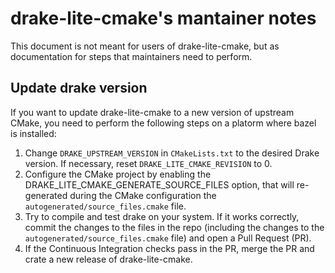 # drake-lite-cmake's mantainer notes

This document is not meant for users of drake-lite-cmake, but as documentation
for steps that maintainers need to perform.

## Update drake version

If you want to update drake-lite-cmake to a new version of upstream CMake, you need to perform the following steps
on a platorm where bazel is installed: 
1. Change `DRAKE_UPSTREAM_VERSION` in `CMakeLists.txt` to the desired Drake version. If necessary, reset 
   `DRAKE_LITE_CMAKE_REVISION` to 0.
2. Configure the CMake project by enabling the DRAKE_LITE_CMAKE_GENERATE_SOURCE_FILES option, 
   that will re-generated during the CMake configuration the `autogenerated/source_files.cmake` file.
3. Try to compile and test drake on your system. If it works correctly, commit the changes to the files in the repo
   (including the changes to the `autogenerated/source_files.cmake` file) and open a Pull Request (PR). 
4. If the Continuous Integration checks pass in the PR, merge the PR and crate a new release of drake-lite-cmake.

